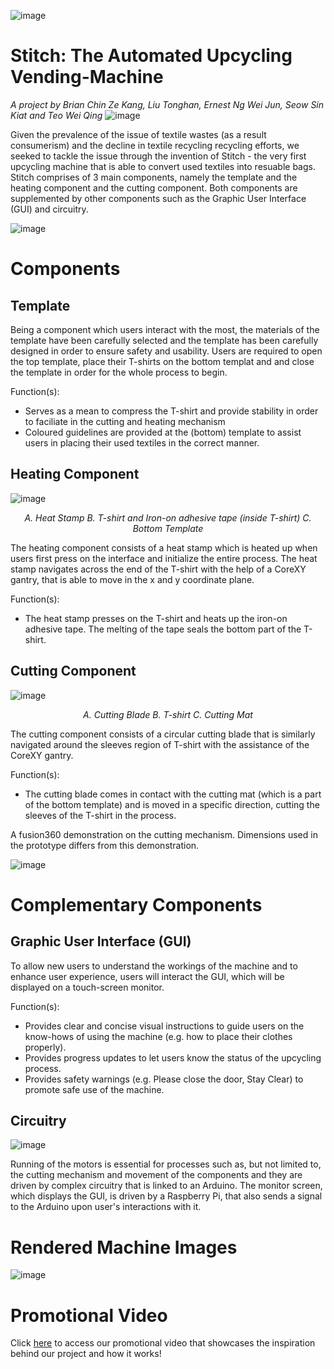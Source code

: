 ![image](https://drive.google.com/uc?export=view&id=1ImsEYp1_qpQ6TA1dcmvALb5xkX21r-rf)
# Stitch: The Automated Upcycling Vending-Machine
<em> A project by Brian Chin Ze Kang, Liu Tonghan, Ernest Ng Wei Jun, Seow Sin Kiat and Teo Wei Qing </em>
![image](https://drive.google.com/uc?export=view&id=1BxBwxRedAa_8VpOhNHcsCQkbxKj03Swj)
<p> Given the prevalence of the issue of textile wastes (as a result consumerism) and the decline in textile recycling recycling efforts, we seeked to tackle the issue through the invention of Stitch - the very first upcycling machine that is able to convert used textiles into resuable bags. Stitch comprises of 3 main components, namely the template and the heating component and the cutting component. Both components are supplemented by other components such as the Graphic User Interface (GUI) and circuitry.</p>

![image](https://drive.google.com/uc?export=view&id=1n_kMT-6icTq0itkbcck8edhSGPB81iOd)
<h1> Components </h1>
<h2> Template </h2>
<p> Being a component which users interact with the most, the materials of the template have been carefully selected and the template has been carefully designed in order to ensure safety and usability. Users are required to open the top template, place their T-shirts on the bottom templat and and close the template in order for the whole process to begin. </p>
<p> Function(s): </p> 
<ul>
  <li> Serves as a mean to compress the T-shirt and provide stability in order to faciliate in the cutting and heating mechanism</li>
  <li> Coloured guidelines are provided at the (bottom) template to assist users in placing their used textiles in the correct manner.</li>
</ul>
<h2> Heating Component </h2>

![image](https://drive.google.com/uc?export=view&id=1YhehEHrBiHNgDJLMtBU_1daBGYJ7FmtU)
<p align = "center"><em> A. Heat Stamp   B. T-shirt and Iron-on adhesive tape (inside T-shirt)   C. Bottom Template</em></p>
<p> The heating component consists of a heat stamp which is heated up when users first press on the interface and initialize the entire process. The heat stamp navigates across the end of the T-shirt with the help of a CoreXY gantry, that is able to move in the x and y coordinate plane.</p>
<p> Function(s): </p> 
<ul>
  <li> The heat stamp presses on the T-shirt and heats up the iron-on adhesive tape. The melting of the tape seals the bottom part of the T-shirt.</li>
</ul>
<h2> Cutting Component </h2>

![image](https://drive.google.com/uc?export=view&id=16TgCo6NQEomHscDqxrPMi_1ta9RFmpU2)

<p align = "center"><em> A. Cutting Blade   B. T-shirt   C. Cutting Mat</em></p>
<p> The cutting component consists of a circular cutting blade that is similarly navigated around the sleeves region of T-shirt with the assistance of the CoreXY gantry.
<p> Function(s): </p> 
<ul>
  <li> The cutting blade comes in contact with the cutting mat (which is a part of the bottom template) and is moved in a specific direction, cutting the sleeves of the T-shirt in the process.</li>
</ul>
A fusion360 demonstration on the cutting mechanism. Dimensions used in the prototype differs from this demonstration.
<p align = "center">

![image](https://drive.google.com/uc?export=view&id=13gT-u9AcO-Po37ijAPjRNDi5tJb9TasK)

</p>
<h1> Complementary Components </h1>
<h2> Graphic User Interface (GUI) </h2>
<p> To allow new users to understand the workings of the machine and to enhance user experience, users will interact the GUI, which will be displayed on a touch-screen monitor. </p>
<p> Function(s): </p> 
<ul>
  <li> Provides clear and concise visual instructions to guide users on the know-hows of using the machine (e.g. how to place their clothes properly).</li>
  <li> Provides progress updates to let users know the status of the upcycling process.</li>
  <li> Provides safety warnings (e.g. Please close the door, Stay Clear) to promote safe use of the machine.</li>
</ul>
<h2> Circuitry </h2>

![image](https://drive.google.com/uc?export=view&id=1MpHRUqCPWpuPNtmx6fPIVL0_ZhADXN1m)

<p> Running of the motors is essential for processes such as, but not limited to, the cutting mechanism and movement of the components and they are driven by complex circuitry that is linked to an Arduino. The monitor screen, which displays the GUI, is driven by a Raspberry Pi, that also sends a signal to the Arduino upon user's interactions with it. </p>

<h1> Rendered Machine Images</h1>

![image](https://drive.google.com/uc?export=view&id=1kMghsgw5eNZwSIQWRqALCMxV_T8VrhGI)

<h1> Promotional Video </h1>
<p> Click <a href ="https://vimeo.com/704222319"> here</a> to access our promotional video that showcases the inspiration behind our project and how it works! </p>
